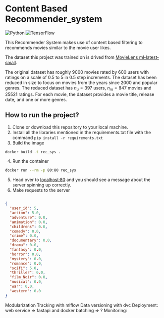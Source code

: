 # Content Based Recommender_system
![Python](https://img.shields.io/badge/Python-3.8-blueviolet)
![TensorFlow](https://img.shields.io/badge/TensorFlow-2.5-brightgreen)



This Recommender System makes use of content based filtering to recommends movies similar to the movie user likes.

The dataset this project was trained on is drived from [MovieLens ml-latest-small](https://grouplens.org/datasets/movielens/latest/).

The original dataset has roughly 9000 movies rated by 600 users with ratings on a scale of 0.5 to 5 in 0.5 step increments. The dataset has been reduced in size to focus on movies from the years since 2000 and popular genres. The reduced dataset has $n_u = 397$ users, $n_m= 847$ movies and 25521 ratings. For each movie, the dataset provides a movie title, release date, and one or more genres.

## How to run the project?

1. Clone or download this repository to your local machine.
2. Install all the libraries mentioned in the requirements.txt file with the command `pip install -r requirements.txt`
3. Build the image 
```bash
docker build -t rec_sys .
```
4. Run the container
```bash
docker run --rm -p 80:80 rec_sys
```
5. Head over to [localhost:80](http://localhost:80) and you should see a message about the server spinning up correctly.
6. Make requests to the server

```json

{
  "user_id": 5,
  "action": 5.0,
  "adventure": 0.0,
  "animation": 0.0,
  "childrens": 0.0,
  "comedy": 0.0,
  "crime": 0.0,
  "documentary": 0.0,
  "drama": 0.0,
  "fantasy": 0.0,
  "horror": 0.0,
  "mystery": 0.0,
  "romance": 0.0,
  "scifi": 5.0,
  "thriller": 0.0,
  "film_Noir": 0.0,
  "musical": 0.0,
  "war": 0.0,
  "western": 0.0
}
```


Modularization 
Tracking with mlflow
Data versioning with dvc
Deployment:
web service => fastapi and docker
batching => ?
Monitoring: 